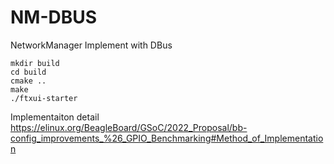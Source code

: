 # NM-DBUS
NetworkManager Implement with DBus

```
mkdir build
cd build
cmake ..
make 
./ftxui-starter
```

Implementaiton detail
https://elinux.org/BeagleBoard/GSoC/2022_Proposal/bb-config_improvements_%26_GPIO_Benchmarking#Method_of_Implementation
